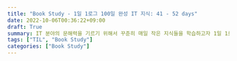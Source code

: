 ```yaml
---
title: "Book Study - 1일 1로그 100일 완성 IT 지식: 41 - 52 days"
date: 2022-10-06T00:36:22+09:00
draft: True
summary: IT 분야의 문해력을 기르기 위해서 꾸준히 매일 작은 지식들을 학습하고자 1일 1로그 100일 완성 IT 지식을 학습한다.
tags: ["TIL", "Book Study"]
categories: ["Book Study"]
---
```

